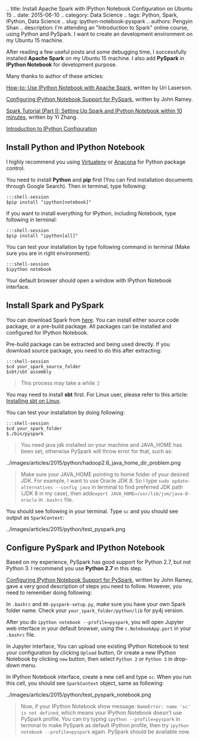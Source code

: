 .. title: Install Apache Spark with IPython Notebook Configuration on Ubuntu 15
.. date: 2015-06-10
.. category: Data Science
.. tags: Python, Spark, IPython, Data Science
.. slug: ipython-notebook-pyspark
.. authors: Pengyin Shan
.. description: I'm attending an "Introduction to Spark" online course, using Python and PySpark. I want to create an development environment on my Ubuntu 15 machine.

After reading a few useful posts and some debugging time, I successfully installed **Apache Spark** on my Ubuntu 15 machine. I also add **PySpark** in **IPython Notebook** for development purpose.

Many thanks to author of these articles:

<a href="http://blog.cloudera.com/blog/2014/08/how-to-use-ipython-notebook-with-apache-spark/">How-to: Use IPython Notebook with Apache Spark</a>, written by Uri Laserson.

<a href="http://ramhiser.com/2015/02/01/configuring-ipython-notebook-support-for-pyspark/">Configuring IPython Notebook Support for PySpark</a>, written by John Ramey.

<a href="https://beingzy.github.io/tutorial/2014/10/13/spark-tutorial-Part-I-setting-up-spark-and-ipython-notebook-within-10-minutes.html">Spark Tutorial (Part I): Setting Up Spark and IPython Notebook within 10 minutes</a>, written by Yi Zhang.

<a href="https://ipython.org/ipython-doc/dev/config/intro.html">Introduction to IPython Configuration</a>

Install Python and IPython Notebook
------------------------------------

I highly recommend you using <a href="https://virtualenv.pypa.io/en/latest/">Virtualenv</a> or <a href="https://store.continuum.io/cshop/anaconda/">Anacona</a> for Python package control.

You need to install **Python** and **pip** first (You can find installation documents through Google Search). Then in terminal, type following:

    :::shell-session
    $pip install "ipython[notebook]"

If you want to install everything for IPython, including Notebook, type following in terminal:

    :::shell-session
    $pip install "ipython[all]"

You can test your installation by type following command in terminal (Make sure you are in right environment):

    :::shell-session
    $ipython notebook

Your default browser should open a window with IPython Notebook interface.

Install Spark and PySpark
--------------------------

You can download Spark from <a href="https://spark.apache.org/downloads.html">here</a>. You can install either source code package, or a pre-build package. All packages can be installed and configured for IPython Notebook.

Pre-build package can be extracted and being used directly. If you download source package, you need to do this after extracting:

    :::shell-session
    $cd your_spark_source_folder
    $sbt/sbt assembly

>This process may take a while :)

You may need to install **sbt** first. For Linux user, please refer to this article: <a href="http://www.scala-sbt.org/0.13/tutorial/Installing-sbt-on-Linux.html">Installing sbt on Linux</a>.

You can test your installation by doing following:

    :::shell-session
    $cd your_spark_folder
    $./bin/pyspark

>You need java jdk installed on your machine and JAVA_HOME has been set, otherwise PySpark will throw error for that, such as:

../images/articles/2015/python/hadoop2.6_java_home_dir_problem.png 

>Make sure your JAVA_HOME pointing to home folder of your desired JDK. For example, I want to use Oracle JDK 8. So I type `sudo update-alternatives --config java` in terminal to find preferred JDK path (JDK 8 in my case), then add`export JAVA_HOME=/usr/lib/jvm/java-8-oracle` in `.bashrc` file.

You should see following in your terminal. Type `sc` and you should see output as `SparkContext`:

../images/articles/2015/python/test_pyspark.png 

Configure PySpark and IPython Notebook
-----------------------------------

Based on my experience, PySpark has good support for Python 2.7, but not Python 3. I recommend you use **Python 2.7** in this step.

<a href="http://ramhiser.com/2015/02/01/configuring-ipython-notebook-support-for-pyspark/">Configuring IPython Notebook Support for PySpark</a>, written by John Ramey, gave a very good description of steps you need to follow. However, you need to remember doing following:

In `.bashrc` and `00-pyspark-setup.py`, make sure you have your own Spark folder name. Check your `your_spark_folder/python/lib` for py4j version.

After you do `ipython notebook --profile=pyspark`, you will open Jupyter web interface in your default browser, using the `c.NotebookApp.port` in your `.bashrc` file.

In Jupyter interface, You can upload one existing IPython Notebook to test your configuration by clicking `Upload` button, Or create a new IPython Notebook by clicking `new` button, then select `Python 2` or `Python 3` in drop-down menu.

In IPython Notebook interface, create a new cell and type `sc`. When you run this cell, you should see `SparkContext` object, same as following:

../images/articles/2015/python/test_pyspark_notebook.png 

>Now, if your IPython Notebook show message: `NameError: name 'sc' is not defined`, which means your IPython Notebook doesn't use PySpark profile. You can try typing `ipython --profile=pyspark` in terminal to make PySpark as default IPython profile, then try `ipython notebook --profile=pyspark` again. PySpark should be available now.